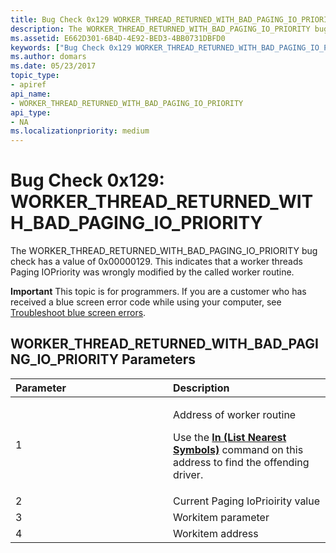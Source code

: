 ```yaml
---
title: Bug Check 0x129 WORKER_THREAD_RETURNED_WITH_BAD_PAGING_IO_PRIORITY
description: The WORKER_THREAD_RETURNED_WITH_BAD_PAGING_IO_PRIORITY bug check has a value of 0x00000129 that indicates that a worker threads Paging IOPriority was wrongly modified.
ms.assetid: E662D301-6B4D-4E92-BED3-4BB0731DBFD0
keywords: ["Bug Check 0x129 WORKER_THREAD_RETURNED_WITH_BAD_PAGING_IO_PRIORITY", "WORKER_THREAD_RETURNED_WITH_BAD_PAGING_IO_PRIORITY"]
ms.author: domars
ms.date: 05/23/2017
topic_type:
- apiref
api_name:
- WORKER_THREAD_RETURNED_WITH_BAD_PAGING_IO_PRIORITY
api_type:
- NA
ms.localizationpriority: medium
---
```


# Bug Check 0x129: WORKER\_THREAD\_RETURNED\_WITH\_BAD\_PAGING\_IO\_PRIORITY


The WORKER\_THREAD\_RETURNED\_WITH\_BAD\_PAGING\_IO\_PRIORITY bug check has a value of 0x00000129. This indicates that a worker threads Paging IOPriority was wrongly modified by the called worker routine.

**Important** This topic is for programmers. If you are a customer who has received a blue screen error code while using your computer, see [Troubleshoot blue screen errors](https://windows.microsoft.com/windows-10/troubleshoot-blue-screen-errors).

## WORKER\_THREAD\_RETURNED\_WITH\_BAD\_PAGING\_IO\_PRIORITY Parameters


<table>
<colgroup>
<col width="50%" />
<col width="50%" />
</colgroup>
<thead>
<tr class="header">
<th align="left">Parameter</th>
<th align="left">Description</th>
</tr>
</thead>
<tbody>
<tr class="odd">
<td align="left">1</td>
<td align="left"><p>Address of worker routine</p>
<p>Use the <strong><a href="ln--list-nearest-symbols-.md" data-raw-source="[ln (List Nearest Symbols)](ln--list-nearest-symbols-.md)">ln (List Nearest Symbols)</a></strong> command on this address to find the offending driver.</p></td>
</tr>
<tr class="even">
<td align="left">2</td>
<td align="left">Current Paging IoPrioirity value</td>
</tr>
<tr class="odd">
<td align="left">3</td>
<td align="left">Workitem parameter</td>
</tr>
<tr class="even">
<td align="left">4</td>
<td align="left">Workitem address</td>
</tr>
</tbody>
</table>

 

 

 




